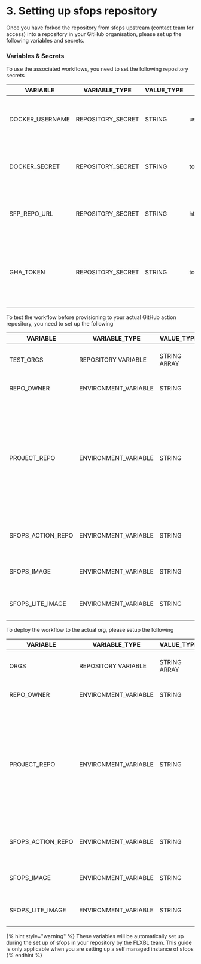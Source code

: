 # 3. Setting up sfops repository

Once you have forked the repository from sfops upstream (contact team for access) into a repository in your GitHub organisation,  please set up the following variables and secrets.



### Variables & Secrets

To use the associated workflows, you need to set the following repository secrets

| VARIABLE         | VARIABLE\_TYPE     | VALUE\_TYPE | EXAMPLE                                          | Comments                                                                                                                |
| ---------------- | ------------------ | ----------- | ------------------------------------------------ | ----------------------------------------------------------------------------------------------------------------------- |
| DOCKER\_USERNAME | REPOSITORY\_SECRET | STRING      | username                                         | The username of the account to push the built docker image into ghcr.io                                                 |
| DOCKER\_SECRET   | REPOSITORY\_SECRET | STRING      | token                                            | PAT token that will allow the action to push the built packages to ghcr.io                                              |
| SFP\_REPO\_URL   | REPOSITORY\_SECRET | STRING      | https://\<pat>@source.flxbl.io/flxbl/sfops.git |  If you have forked sfops repository, please use the url of the repository.                                           |
| GHA\_TOKEN       | REPOSITORY\_SECRET | STRING      | token                                            | The token with read:org, write:repo and write:packages, workflow permission for the build action to update target repos |

To test the workflow before provisioning to your actual GitHub action repository, you need to set up the following

| VARIABLE            | VARIABLE\_TYPE        | VALUE\_TYPE  | EXAMPLE                                    | Comments                                                                                                                                  |
| ------------------- | --------------------- | ------------ | ------------------------------------------ | ----------------------------------------------------------------------------------------------------------------------------------------- |
| TEST\_ORGS          | REPOSITORY VARIABLE   | STRING ARRAY | \['flxbl']                                 | Should be the name of the environment                                                                                                     |
| REPO\_OWNER         | ENVIRONMENT\_VARIABLE | STRING       | \<your\_org\_name>                         | Name of the github organisation                                                                                                           |
| PROJECT\_REPO       | ENVIRONMENT\_VARIABLE | STRING       | sf-test-repo                               | These variables should be created within the environment variable named in TEST\_ORGS The Project where this action would be invoked from |
| SFOPS\_ACTION\_REPO | ENVIRONMENT\_VARIABLE | STRING       | sfops-gh-actions-test                      | The repository that contains the actions                                                                                                  |
| SFOPS\_IMAGE        | ENVIRONMENT\_VARIABLE | STRING       | ghcr.io/flxbl-io/\<your\_org>:development  | The image to be used along with the tag                                                                                                   |
| SFOPS\_LITE\_IMAGE  | ENVIRONMENT\_VARIABLE | STRING       | ghcr.io/\<your-org>/sfops-lite:development | The lite image to be used along with the tag                                                                                              |

To deploy the workflow to the actual org, please setup the following

| VARIABLE            | VARIABLE\_TYPE        | VALUE\_TYPE  | EXAMPLE                                | Comments                                                                                                                                  |
| ------------------- | --------------------- | ------------ | -------------------------------------- | ----------------------------------------------------------------------------------------------------------------------------------------- |
| ORGS                | REPOSITORY VARIABLE   | STRING ARRAY | \['super-org']                         | Should be the name of the environment                                                                                                     |
| REPO\_OWNER         | ENVIRONMENT\_VARIABLE | STRING       | \<your\_org\_name>                     | Name of the github organisation                                                                                                           |
| PROJECT\_REPO       | ENVIRONMENT\_VARIABLE | STRING       | sf-core                                | These variables should be created within the environment variable named in TEST\_ORGS The Project where this action would be invoked from |
| SFOPS\_ACTION\_REPO | ENVIRONMENT\_VARIABLE | STRING       | sfops-gh-actions                       | The repository that contains the actions                                                                                                  |
| SFOPS\_IMAGE        | ENVIRONMENT\_VARIABLE | STRING       | ghcr.io/\<your\_org>/sfops:latest      | The image to be used along with the tag                                                                                                   |
| SFOPS\_LITE\_IMAGE  | ENVIRONMENT\_VARIABLE | STRING       | ghcr.io/\<your\_org>/sfops-lite:latest | The lite image to be used along with the tag                                                                                              |



{% hint style="warning" %}
These variables will be automatically set up during the set up of sfops in your repository by the FLXBL team.  This guide is only applicable when you are setting up a self managed instance of sfops
{% endhint %}

